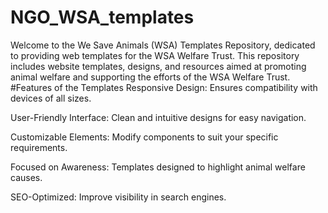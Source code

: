 # NGO_WSA_templates
Welcome to the We Save Animals (WSA) Templates Repository, dedicated to providing web templates for the WSA Welfare Trust. This repository includes website templates, designs, and resources aimed at promoting animal welfare and supporting the efforts of the WSA Welfare Trust.
#Features of the Templates Responsive Design: Ensures compatibility with devices of all sizes.

User-Friendly Interface: Clean and intuitive designs for easy navigation.

Customizable Elements: Modify components to suit your specific requirements.

Focused on Awareness: Templates designed to highlight animal welfare causes.

SEO-Optimized: Improve visibility in search engines.
